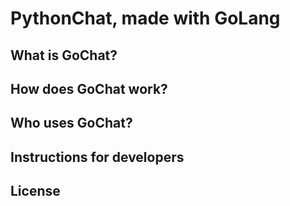 # PythonChat, made with GoLang

## What is GoChat?

## How does GoChat work?

## Who uses GoChat?

## Instructions for developers

## License